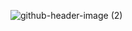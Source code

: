 ![github-header-image (2)](https://github.com/jamalvh/jamalvh/assets/113135025/37632ddd-1bf7-4821-aa58-65629860345f)
